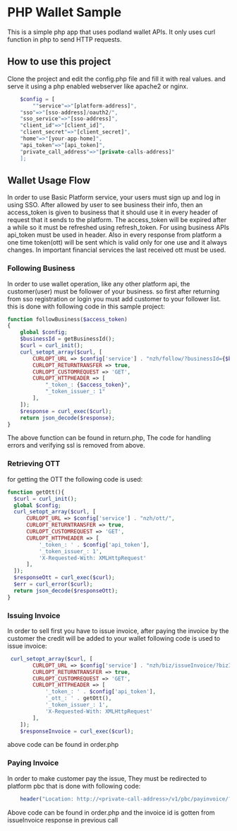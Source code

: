 PHP Wallet Sample
==================================
This is a simple php app that uses podland wallet APIs. It only uses curl function in php to send HTTP requests.

How to use this project
-----------------------
Clone the project and edit the config.php file and fill it with real values. and serve it using a php enabled webserver like apache2 or nginx.

```php
    $config = [
        ""service"=>"[platform-address]",
    "sso"=>"[sso-address]/oauth2/",
    "sso_service"=>"[sso-address]",
    "client_id"=>"[client_id]",
    "client_secret"=>"[client_secret]",
    "home"=>"[your-app-home]",
    "api_token"=>"[api_token]",
    "private_call_address"=>"[private-calls-address]"
    ];
```

Wallet Usage Flow
-----------------
In order to use Basic Platform service, your users must sign up and log in using SSO. After allowed by user to see business their info, then an access_token is given to business that it should use it in every header of request that it sends to the platform.
 The access_token will be expired after a while so it must be refreshed using refresh_token. For using business APIs api_token must be used in header.
 Also in every response from platform a one time token(ott) will be sent which is valid only for one use and it always changes. In important financial services the last received ott must be used.
 
 
 ### Following Business
 In order to use wallet operation, like any other platform api, the customer(user) must be follower of your business. so first after returning from sso registration or login you must add customer to your follower list. this is done with following code in this sample project:
  
  ```php
  function followBusiness($access_token)
  {
      global $config;
      $businessId = getBusinessId();
      $curl = curl_init();
      curl_setopt_array($curl, [
          CURLOPT_URL => $config['service'] . "nzh/follow/?businessId={$businessId}&follow=true",
          CURLOPT_RETURNTRANSFER => true,
          CURLOPT_CUSTOMREQUEST => 'GET',
          CURLOPT_HTTPHEADER => [
              "_token_: {$access_token}",
              "_token_issuer_: 1"
          ],
      ]);
      $response = curl_exec($curl);
      return json_decode($response);
  }
  ```
  The above function can be found in return.php, The code for handling errors and verifying ssl is removed from above.
  
  ### Retrieving OTT
  for getting the OTT the following code is used:
  ```php
function getOtt(){
    $curl = curl_init();
    global $config;
    curl_setopt_array($curl, [
        CURLOPT_URL => $config['service'] . "nzh/ott/",
        CURLOPT_RETURNTRANSFER => true,
        CURLOPT_CUSTOMREQUEST => 'GET',
        CURLOPT_HTTPHEADER => [
            '_token_: ' . $config['api_token'],
            '_token_issuer_: 1',
            'X-Requested-With: XMLHttpRequest'
        ],
    ]);
    $responseOtt = curl_exec($curl);
    $err = curl_error($curl);
    return json_decode($responseOtt);
}
```

### Issuing Invoice
In order to sell first you have to issue invoice, after paying the invoice by the customer the credit will be added to your wallet
following code is used to issue invoice:
```php
 curl_setopt_array($curl, [
        CURLOPT_URL => $config['service'] . "nzh/biz/issueInvoice/?bizId=" . getBusinessId() . "&userId=" . getUserPlatform()->userId . "&description=buy&pay=false&postalCode=000000000&phoneNumber={$_SESSION['phone_number']}&city=tehran&redirectUrl={$config['home']}&productId[]=0&price[]=" . ($_POST['price']) . "&quantity[]=1&productDescription[]=<Description>&state=<State>&address=<Address>&deadline=<JalaliDate>&guildCode=<GuildCode>",
        CURLOPT_RETURNTRANSFER => true,
        CURLOPT_CUSTOMREQUEST => 'GET',
        CURLOPT_HTTPHEADER => [
            '_token_: ' . $config['api_token'],
            '_ott_: ' . getOtt(),
            '_token_issuer_: 1',
            'X-Requested-With: XMLHttpRequest'
        ],
    ]);
    $responseInvoice = curl_exec($curl);
```
above code can be found in order.php

### Paying Invoice
In order to make customer pay the issue, They must be redirected to platform pbc that is done with following code:

```php
    header("Location: http://<private-call-address>/v1/pbc/payinvoice/?invoiceId={$invoiceId}&redirectUri={$config['home']}pay_return_redirect.php&callUri={$config['home']}pay_return_call.php");
```
Above code can be found in order.php and the invoice id is gotten from issueInvoice response in previous call

